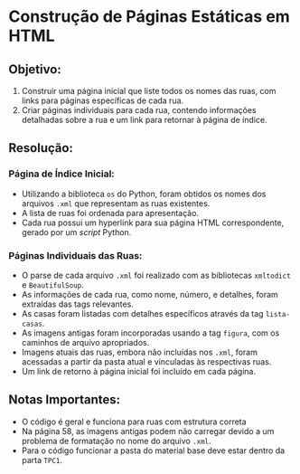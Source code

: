 # Construção de Páginas Estáticas em HTML

## Objetivo:
1. Construir uma página inicial que liste todos os nomes das ruas, com links para páginas específicas de cada rua.
2. Criar páginas individuais para cada rua, contendo informações detalhadas sobre a rua e um link para retornar à página de índice.

## Resolução:

### Página de Índice Inicial:
- Utilizando a biblioteca `os` do Python, foram obtidos os nomes dos arquivos `.xml` que representam as ruas existentes.
- A lista de ruas foi ordenada para apresentação.
- Cada rua possui um hyperlink para sua página HTML correspondente, gerado por um *script* Python.

### Páginas Individuais das Ruas:
- O parse de cada arquivo `.xml` foi realizado com as bibliotecas `xmltodict` e `BeautifulSoup`.
- As informações de cada rua, como nome, número, e detalhes, foram extraídas das tags relevantes.
- As casas foram listadas com detalhes específicos através da tag `lista-casas`.
- As imagens antigas foram incorporadas usando a tag `figura`, com os caminhos de arquivo apropriados.
- Imagens atuais das ruas, embora não incluídas nos `.xml`, foram acessadas a partir da pasta atual e vinculadas às respectivas ruas.
- Um link de retorno à página inicial foi incluído em cada página.

## Notas Importantes:
- O código é geral e funciona para ruas com estrutura correta
- Na página 58, as imagens antigas podem não carregar devido a um problema de formatação no nome do arquivo `.xml`.
- Para o código funcionar a pasta do material base deve estar dentro da parta `TPC1`.
